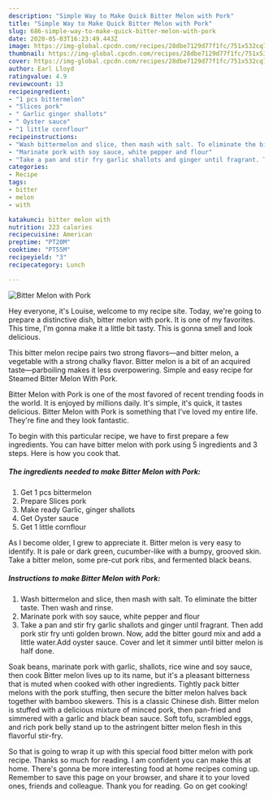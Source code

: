 ```yaml
---
description: "Simple Way to Make Quick Bitter Melon with Pork"
title: "Simple Way to Make Quick Bitter Melon with Pork"
slug: 686-simple-way-to-make-quick-bitter-melon-with-pork
date: 2020-05-03T16:23:49.443Z
image: https://img-global.cpcdn.com/recipes/28dbe7129d77f1fc/751x532cq70/bitter-melon-with-pork-recipe-main-photo.jpg
thumbnail: https://img-global.cpcdn.com/recipes/28dbe7129d77f1fc/751x532cq70/bitter-melon-with-pork-recipe-main-photo.jpg
cover: https://img-global.cpcdn.com/recipes/28dbe7129d77f1fc/751x532cq70/bitter-melon-with-pork-recipe-main-photo.jpg
author: Earl Lloyd
ratingvalue: 4.9
reviewcount: 13
recipeingredient:
- "1 pcs bittermelon"
- "Slices pork"
- " Garlic ginger shallots"
- " Oyster sauce"
- "1 little cornflour"
recipeinstructions:
- "Wash bittermelon and slice, then mash with salt. To eliminate the bitter taste. Then wash and rinse."
- "Marinate pork with soy sauce, white pepper and flour"
- "Take a pan and stir fry garlic shallots and ginger until fragrant. Then add pork stir fry unti golden brown. Now, add the bitter gourd mix and add a little water.Add oyster sauce. Cover and let it simmer until bitter melon is half done."
categories:
- Recipe
tags:
- bitter
- melon
- with

katakunci: bitter melon with 
nutrition: 223 calories
recipecuisine: American
preptime: "PT20M"
cooktime: "PT55M"
recipeyield: "3"
recipecategory: Lunch

---
```



![Bitter Melon with Pork](https://img-global.cpcdn.com/recipes/28dbe7129d77f1fc/751x532cq70/bitter-melon-with-pork-recipe-main-photo.jpg)

Hey everyone, it's Louise, welcome to my recipe site. Today, we're going to prepare a distinctive dish, bitter melon with pork. It is one of my favorites. This time, I'm gonna make it a little bit tasty. This is gonna smell and look delicious.

This bitter melon recipe pairs two strong flavors—and bitter melon, a vegetable with a strong chalky flavor. Bitter melon is a bit of an acquired taste—parboiling makes it less overpowering. Simple and easy recipe for Steamed Bitter Melon With Pork.

Bitter Melon with Pork is one of the most favored of recent trending foods in the world. It is enjoyed by millions daily. It's simple, it's quick, it tastes delicious. Bitter Melon with Pork is something that I've loved my entire life. They're fine and they look fantastic.


To begin with this particular recipe, we have to first prepare a few ingredients. You can have bitter melon with pork using 5 ingredients and 3 steps. Here is how you cook that.

<!--inarticleads1-->

##### The ingredients needed to make Bitter Melon with Pork:

1. Get 1 pcs bittermelon
1. Prepare Slices pork
1. Make ready  Garlic, ginger shallots
1. Get  Oyster sauce
1. Get 1 little cornflour


As I become older, I grew to appreciate it. Bitter melon is very easy to identify. It is pale or dark green, cucumber-like with a bumpy, grooved skin. Take a bitter melon, some pre-cut pork ribs, and fermented black beans. 

<!--inarticleads2-->

##### Instructions to make Bitter Melon with Pork:

1. Wash bittermelon and slice, then mash with salt. To eliminate the bitter taste. Then wash and rinse.
1. Marinate pork with soy sauce, white pepper and flour
1. Take a pan and stir fry garlic shallots and ginger until fragrant. Then add pork stir fry unti golden brown. Now, add the bitter gourd mix and add a little water.Add oyster sauce. Cover and let it simmer until bitter melon is half done.


Soak beans, marinate pork with garlic, shallots, rice wine and soy sauce, then cook Bitter melon lives up to its name, but it&#39;s a pleasant bitterness that is muted when cooked with other ingredients. Tightly pack bitter melons with the pork stuffing, then secure the bitter melon halves back together with bamboo skewers. This is a classic Chinese dish. Bitter melon is stuffed with a delicious mixture of minced pork, then pan-fried and simmered with a garlic and black bean sauce. Soft tofu, scrambled eggs, and rich pork belly stand up to the astringent bitter melon flesh in this flavorful stir-fry. 

So that is going to wrap it up with this special food bitter melon with pork recipe. Thanks so much for reading. I am confident you can make this at home. There's gonna be more interesting food at home recipes coming up. Remember to save this page on your browser, and share it to your loved ones, friends and colleague. Thank you for reading. Go on get cooking!
